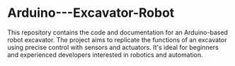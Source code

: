 # Arduino---Excavator-Robot
This repository contains the code and documentation for an Arduino-based robot excavator. The project aims to replicate the functions of an excavator using precise control with sensors and actuators. It's ideal for beginners and experienced developers interested in robotics and automation.
